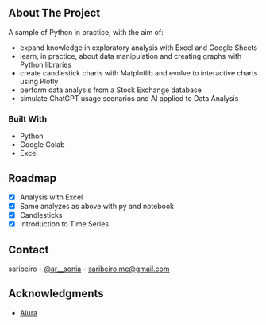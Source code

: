 ## About The Project

A sample of Python in practice, with the aim of:
- expand knowledge in exploratory analysis with Excel and Google Sheets
- learn, in practice, about data manipulation and creating graphs with Python libraries
- create candlestick charts with Matplotlib and evolve to interactive charts using Plotly
- perform data analysis from a Stock Exchange database
- simulate ChatGPT usage scenarios and AI applied to Data Analysis


### Built With

* Python
* Google Colab
* Excel

## Roadmap

- [X] Analysis with Excel
- [X] Same analyzes as above with py and notebook
- [X] Candlesticks
- [X] Introduction to Time Series

## Contact

saribeiro - [@ar__sonia](https://twitter.com/ar__sonia) - saribeiro.me@gmail.com

## Acknowledgments

* [Alura](https://www.alura.com.br/)
